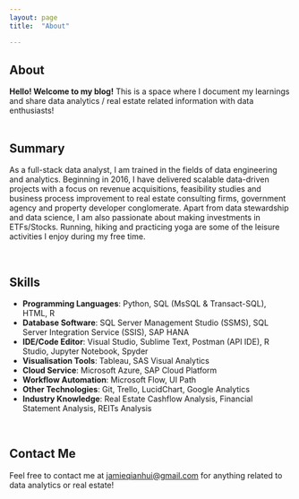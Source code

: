 ```yaml
---
layout: page
title:  "About"

---
```


## About 
**Hello! Welcome to my blog!** This is a space where I document my learnings and share 
 data analytics / real estate related information with data enthusiasts! 
<br> 
<br>
## Summary 

As a full-stack data analyst, I am trained in the fields of data engineering and analytics. Beginning in 2016, I have delivered scalable data-driven projects with a focus on revenue acquisitions, feasibility studies and business process improvement to real estate consulting firms, government agency and property developer conglomerate. Apart from data stewardship and data science, I am also passionate about making investments in ETFs/Stocks. Running, hiking and practicing yoga are some of the leisure activities I enjoy during my free time. 


<br>

## Skills

+ **Programming Languages**: Python, SQL (MsSQL & Transact-SQL), HTML, R
+ **Database Software**: SQL Server Management Studio (SSMS), SQL Server Integration Service (SSIS), SAP HANA
+ **IDE/Code Editor**: Visual Studio, Sublime Text, Postman (API IDE), R Studio, Jupyter Notebook, Spyder
+ **Visualisation Tools**: Tableau, SAS Visual Analytics
+ **Cloud Service**: Microsoft Azure, SAP Cloud Platform
+ **Workflow Automation**: Microsoft Flow, UI Path
+ **Other Technologies**: Git, Trello, LucidChart, Google Analytics
+ **Industry Knowledge**: Real Estate Cashflow Analysis, Financial Statement Analysis, REITs Analysis

<br>

## Contact Me

Feel free to contact me at [jamieqianhui@gmail.com][email-add] for anything related to data analytics or real estate! 


[email-add]: jamieqianhui@gmail.com
[Linkedin]: https://www.linkedin.com/in/jamieluqianhui

